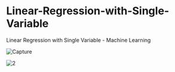 # Linear-Regression-with-Single-Variable
Linear Regression with Single Variable - Machine Learning

![Capture](https://user-images.githubusercontent.com/49120359/128552083-63a3b675-74dc-4b2d-b5b6-b91bdecbaca8.PNG)

![2](https://user-images.githubusercontent.com/49120359/128552128-f6b58c89-75fe-45fc-97c7-20d20accd28c.PNG)
